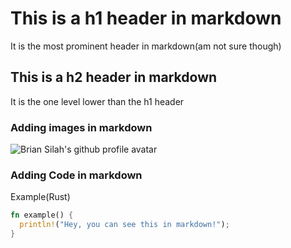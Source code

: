 # This is a h1 header in markdown

It is the most prominent header in markdown(am not sure though)

## This is a h2 header in markdown

It is the one level lower than the h1 header

### Adding images in markdown

![Brian Silah's github profile avatar](https://avatars.githubusercontent.com/u/71752651?s=400&u=322a4e58d23c97cbae36fc72717ffb1d2fe35b0f&v=4)

### Adding Code in markdown

Example(Rust)

```Rust
fn example() {
  println!("Hey, you can see this in markdown!");
}
```
